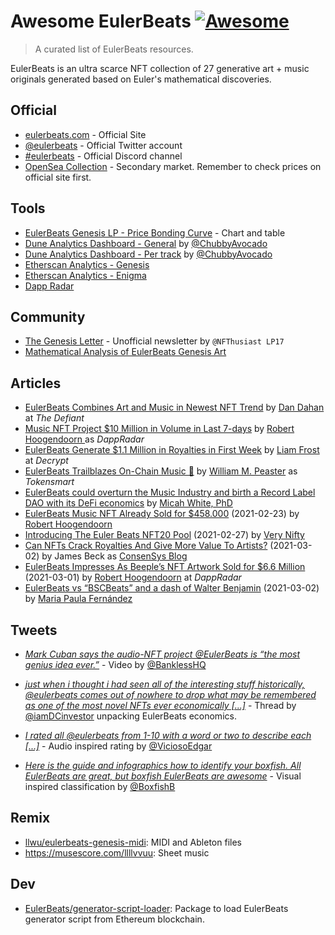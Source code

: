 # Awesome EulerBeats [![Awesome](https://awesome.re/badge.svg)](https://awesome.re)

> A curated list of EulerBeats resources.

EulerBeats is an ultra scarce NFT collection of 27 generative art + music originals generated based on Euler's mathematical discoveries.

## Official

* [eulerbeats.com](https://eulerbeats.com) - Official Site
* [@eulerbeats](https://twitter.com/eulerbeats) - Official Twitter account
* [#eulerbeats](https://discord.com/channels/803702674817417226/803703470506639420) - Official Discord channel
* [OpenSea Collection](https://opensea.io/collection/eulerbeats) - Secondary market. Remember to check prices on official site first.

## Tools

* [EulerBeats Genesis LP - Price Bonding Curve](https://www.desmos.com/calculator/rvrqijjkuq) - Chart and table
* [Dune Analytics Dashboard - General](https://duneanalytics.com/chubbyavo/eulerbeats_2) by [@ChubbyAvocado](https://twitter.com/ChubbyAvocado)
* [Dune Analytics Dashboard - Per track](https://duneanalytics.com/chubbyavo/eulerbeats_1) by [@ChubbyAvocado](https://twitter.com/ChubbyAvocado)
* [Etherscan Analytics - Genesis](https://etherscan.io/address/0x8754F54074400CE745a7CEddC928FB1b7E985eD6#analytics)
* [Etherscan Analytics - Enigma ](https://etherscan.io/address/0xa98771a46Dcb34B34cDAD5355718F8a97C8E603e#analytics)
* [Dapp Radar](https://dappradar.com/ethereum/collectibles/euler-beats)

## Community

* [The Genesis Letter](https://nfthusiast.substack.com/) - Unofficial newsletter by `@NFThusiast LP17`
* [Mathematical Analysis of EulerBeats Genesis Art](https://docs.google.com/document/d/1ojXf-izhDxoReCGRytfk2fDov4heEkl9r2UmULX3yI4/edit)

## Articles

* [EulerBeats Combines Art and Music in Newest NFT Trend](https://thedefiant.io/eulerbeats-combines-art-and-music-in-newest-nft-trend/) by [Dan Dahan](https://thedefiant.io/author/dan-kahan/) at *The Defiant*
* [Music NFT Project $10 Million in Volume in Last 7-days](https://dappradar.com/blog/music-nft-project-10-million-in-volume-in-last-7-days) by [Robert Hoogendoorn
](https://dappradar.com/blog/author/robert) as *DappRadar*
* [EulerBeats Generate $1.1 Million in Royalties in First Week](https://decrypt.co/59600/eulerbeats-generate-1-1-million-in-royalties-in-first-week) by [Liam Frost](https://decrypt.co/author/liamfrost) at *Decrypt*
* [EulerBeats Trailblazes On-Chain Music 🎵](https://nft.substack.com/p/eulerbeats-trailblazes-on-chain-music) by [William M. Peaster](https://nft.substack.com/people/3972632-william-m-peaster) as *Tokensmart*
* [EulerBeats could overturn the Music Industry and birth a Record Label DAO with its DeFi economics](https://micahwhite.medium.com/eulerbeats-could-overturn-the-music-industry-and-birth-a-record-label-dao-with-its-defi-economics-2a8714ffae85) by [Micah White, PhD](https://micahwhite.medium.com/)
* [EulerBeats Music NFT Already Sold for $458.000](https://www.playtoearn.online/2021/02/23/euler-beats-music-nft-already-sold-for-458-000/) (2021-02-23) by [Robert Hoogendoorn](https://www.playtoearn.online/author/nederobgmail-com/)
* [Introducing The Euler Beats NFT20 Pool](https://medium.com/nft20/introducing-the-euler-beats-nfpool-a81b378de997) (2021-02-27) by [Very Nifty](https://verynifty.medium.com/)
* [Can NFTs Crack Royalties And Give More Value To Artists?](https://consensys.net/blog/blockchain-explained/can-nfts-crack-royalties-and-give-more-value-to-artists/) (2021-03-02) by James Beck as [ConsenSys Blog](https://consensys.net/blog/)
* [EulerBeats Impresses As Beeple’s NFT Artwork Sold for $6.6 Million](https://dappradar.com/blog/euler-beats-impresses-as-beeples-nft-artwork-sold-for-6-6-million) (2021-03-01) by [Robert Hoogendoorn](https://dappradar.com/blog/author/robert) at *DappRadar*
* [EulerBeats vs “BSCBeats” and a dash of Walter Benjamin](https://mariapaulafernandezneglia.medium.com/eulerbeats-vs-bscbeats-and-a-dash-of-walter-benjamin-f111a57cb6ea) (2021-03-02) by [Maria Paula Fernández](https://mariapaulafernandezneglia.medium.com/)

## Tweets

* [*Mark Cuban says the audio-NFT project 
@EulerBeats is “the most genius idea ever.”*](https://twitter.com/BanklessHQ/status/1364255520857731072) - Video by [@BanklessHQ](https://twitter.com/BanklessHQ/status/1364255520857731072)


* [*just when i thought i had seen all of the interesting stuff historically, @eulerbeats comes out of nowhere to drop what may be remembered as one of the most novel NFTs ever economically [...]*](https://twitter.com/iamDCinvestor/status/1363874611952238593) - Thread by [@iamDCinvestor](https://twitter.com/iamDCinvestor) unpacking EulerBeats economics.

* [*I rated all @eulerbeats from 1-10 with a word or two to describe each [...]*](https://twitter.com/ViciosoEdgar/status/1362499360479674370) - Audio inspired rating by [@ViciosoEdgar](https://twitter.com/ViciosoEdgar)

* [*Here is the guide and infographics how to identify your boxfish. All EulerBeats are great, but boxfish EulerBeats are awesome*](https://twitter.com/BoxfishB/status/1364333789980340229) - Visual inspired classification by [@BoxfishB](https://twitter.com/BoxfishB)

## Remix

* [llwu/eulerbeats-genesis-midi](https://github.com/llwu/eulerbeats-genesis-midi#readme): MIDI and Ableton files
* https://musescore.com/llllvvuu: Sheet music

## Dev
 
* [EulerBeats/generator-script-loader](https://github.com/EulerBeats/generator-script-loader): Package to load EulerBeats generator script from Ethereum blockchain.
